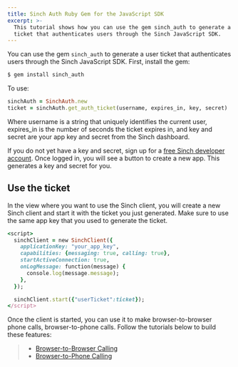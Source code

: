 ```yaml
---
title: Sinch Auth Ruby Gem for the JavaScript SDK
excerpt: >-
  This tutorial shows how you can use the gem sinch_auth to generate a user
  ticket that authenticates users through the Sinch JavaScript SDK.
---
```

You can use the gem `sinch_auth` to generate a user ticket that authenticates users through the Sinch JavaScript SDK. First, install the gem:

```ruby
$ gem install sinch_auth
```

To use:

```ruby
sinchAuth = SinchAuth.new
ticket = sinchAuth.get_auth_ticket(username, expires_in, key, secret)
```

Where username is a string that uniquely identifies the current user, expires_in is the number of seconds the ticket expires in, and key and secret are your app key and secret from the Sinch dashboard.

If you do not yet have a key and secret, sign up for a [free Sinch developer account](https://portal.sinch.com/#/signup). Once logged in, you will see a button to create a new app. This generates a key and secret for you.

## Use the ticket

In the view where you want to use the Sinch client, you will create a new Sinch client and start it with the ticket you just generated. Make sure to use the same app key that you used to generate the ticket.

```ruby
<script>
  sinchClient = new SinchClient({
    applicationKey: "your_app_key",
    capabilities: {messaging: true, calling: true},
    startActiveConnection: true,
    onLogMessage: function(message) {
      console.log(message.message);
    },
  });

  sinchClient.start({"userTicket":ticket});
</script>
```

Once the client is started, you can use it to make browser-to-browser phone calls, browser-to-phone calls. Follow the tutorials below to build these features:

> - [Browser-to-Browser Calling](doc:using-sinch-js-sdk-to-call-a-phone-number)
> - [Browser-to-Phone Calling](doc:turn-your-browser-into-a-phone-with-the-sinch-js-sdk)
